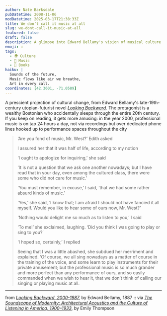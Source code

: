 ```yaml
---
author: Nate Barksdale
pubDatetime: 2008-11-06
modDatetime: 2025-03-17T21:38:33Z
title: We don’t call it music at all
slug: we-dont-call-it-music-at-all
featured: false
draft: false
description: A glimpse into Edward Bellamy's vision of musical culture in the year 2000, where professional music is readily accessible at all times.
emoji: 🎶
tags:
  - 🌍 Culture
  - 🎵 Music
  - 📖 Books
haiku: |
  Sounds of the future,  
  Music flows like air we breathe,  
  Art in every call.
coordinates: [42.3601, -71.0589]
---
```


A prescient projection of cultural change, from Edward Bellamy's late-19th-century utopian-futurist novel _[Looking Backward](http://en.wikipedia.org/wiki/Looking_Backward)_. The protagonist is a wealthy Bostonian who accidentally sleeps through the entire 20th century. If you keep on reading, it gets more amusing: in the year 2000, professional music is on tap 24 hours a day, not via recordings but over dedicated phone lines hooked up to performance spaces throughout the city

> ‘Are you fond of music, Mr. West?’ Edith asked
>
> I assured her that it was half of life, according to my notion
>
> ‘I ought to apologize for inquiring,’ she said
>
> ‘It is not a question that we ask one another nowadays; but I have read that in your day, even among the cultured class, there were some who did not care for music.’
>
> ‘You must remember, in excuse,’ I said, ‘that we had some rather absurd kinds of music.’
>
> ‘Yes,’ she said, ‘I know that; I am afraid I should not have fancied it all myself. Would you like to hear some of ours now, Mr. West?’
>
> ‘Nothing would delight me so much as to listen to you,’ I said
>
> ‘To me!’ she exclaimed, laughing. ‘Did you think I was going to play or sing to you?’
>
> ‘I hoped so, certainly,’ I replied
>
> Seeing that I was a little abashed, she subdued her merriment and explained. ‘Of course, we all sing nowadays as a matter of course in the training of the voice, and some learn to play instruments for their private amusement; but the professional music is so much grander and more perfect than any performance of ours, and so easily commanded when we wish to hear it, that we don’t think of calling our singing or playing music at all.

---

from _[Looking Backward, 2000-1887](http://books.google.com/books?id=oVQLAAAAIAAJ&printsec=frontcover&dq=bellamy+looking+backward&ei=ovwRSb_WHIPWsgOn95WgDw#PPA87,M1),_ by Edward Bellamy, 1887 :: via [_The Soundscape of Modernity: Architectural Acoustics and the Culture of Listening in America, 1900–1933_](http://books.google.com/books?id=7jvtvGbatv4C&printsec=frontcover&dq=soundscape+of+modernity&ei=9f4RSdJagYKyA9v-xYgE), by Emily Thompson
